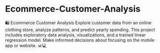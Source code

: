 # Ecommerce-Customer-Analysis
🛍️ Ecommerce Customer Analysis  Explore customer data from an online clothing store, analyze patterns, and predict yearly spending. This project includes exploratory data analysis, visualizations, and a trained linear regression model. Make informed decisions about focusing on the mobile app or website. 📊💻
